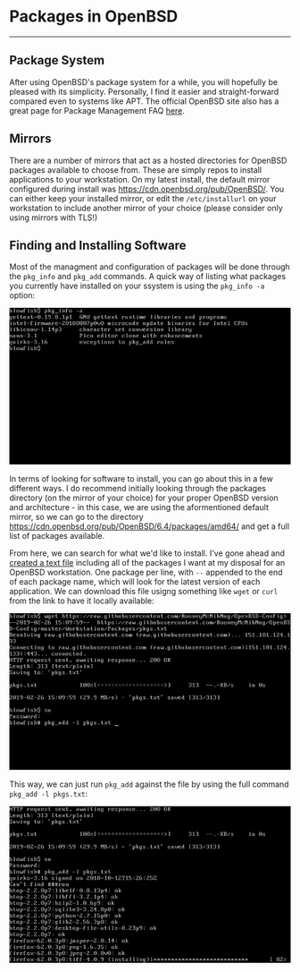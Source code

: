# Packages in OpenBSD
---

## Package System
After using OpenBSD's package system for a while, you will hopefully be pleased with its simplicity. Personally, I find it easier and straight-forward compared even to systems like APT. The official OpenBSD site also has a great page for Package Management FAQ [here](https://www.openbsd.org/faq/faq15.html).

## Mirrors
There are a number of mirrors that act as a hosted directories for OpenBSD packages available to choose from. These are simply repos to install applications to your workstation. On my latest install, the default mirror configured during install was  	https://cdn.openbsd.org/pub/OpenBSD/. You can either keep your installed mirror, or edit the ```/etc/installurl``` on your workstation to include another mirror of your choice (please consider only using mirrors with TLS!)

## Finding and Installing Software
Most of the managment and configuration of packages will be done through the ```pkg_info``` and ```pkg_add``` commands. A quick way of listing what packages you currently have installed on your ssystem is using the ```pkg_info -a``` option:

![check](https://raw.githubusercontent.com/RooneyMcNibNug/OpenBSD-Config/master/Workstation/Packages/pkg_info_installed.png)

In terms of looking for software to install, you can go about this in a few different ways. I do recommend initially looking through the packages directory (on the mirror of your choice) for your proper OpenBSD version and architecture - in this case, we are using the aformentioned default mirror, so we can go to the directory https://cdn.openbsd.org/pub/OpenBSD/6.4/packages/amd64/ and get a full list of packages available.

From here, we can search for what we'd like to install. I've gone ahead and [created a text file](https://github.com/RooneyMcNibNug/OpenBSD-Config/blob/master/Workstation/Packages/pkgs.txt) including all of the packages I want at my disposal for an OpenBSD workstation. One package per line, with ```--``` appended to the end of each package name, which will look for the latest version of each application. We can download this file usigng something like ```wget``` or ```curl``` from the link to have it locally available:

![wget it](https://raw.githubusercontent.com/RooneyMcNibNug/OpenBSD-Config/master/Workstation/Packages/pkg_add_dash_l.png)

This way, we can just run ```pkg_add``` against the file by using the full command ```pkg_add -l pkgs.txt```:

![adding packages from a list within a file](https://raw.githubusercontent.com/RooneyMcNibNug/OpenBSD-Config/master/Workstation/Packages/pkg_add_dash_l2.png)

